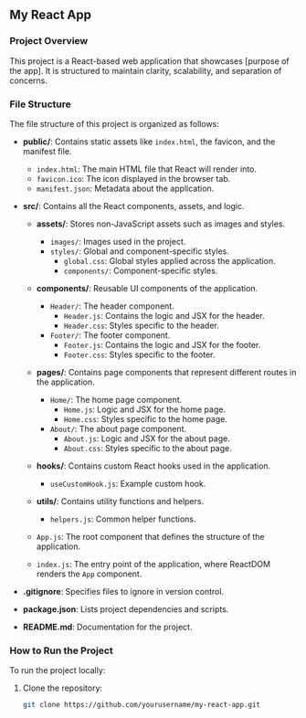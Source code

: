 ## My React App































### Project Overview

This project is a React-based web application that showcases [purpose of the app]. It is structured to maintain clarity, scalability, and separation of concerns.

### File Structure

The file structure of this project is organized as follows:

- **public/**: Contains static assets like `index.html`, the favicon, and the manifest file.
  - `index.html`: The main HTML file that React will render into.
  - `favicon.ico`: The icon displayed in the browser tab.
  - `manifest.json`: Metadata about the application.

- **src/**: Contains all the React components, assets, and logic.
  - **assets/**: Stores non-JavaScript assets such as images and styles.
    - `images/`: Images used in the project.
    - `styles/`: Global and component-specific styles.
      - `global.css`: Global styles applied across the application.
      - `components/`: Component-specific styles.
  
  - **components/**: Reusable UI components of the application.
    - `Header/`: The header component.
      - `Header.js`: Contains the logic and JSX for the header.
      - `Header.css`: Styles specific to the header.
    - `Footer/`: The footer component.
      - `Footer.js`: Contains the logic and JSX for the footer.
      - `Footer.css`: Styles specific to the footer.
  
  - **pages/**: Contains page components that represent different routes in the application.
    - `Home/`: The home page component.
      - `Home.js`: Logic and JSX for the home page.
      - `Home.css`: Styles specific to the home page.
    - `About/`: The about page component.
      - `About.js`: Logic and JSX for the about page.
      - `About.css`: Styles specific to the about page.
  
  - **hooks/**: Contains custom React hooks used in the application.
    - `useCustomHook.js`: Example custom hook.
  
  - **utils/**: Contains utility functions and helpers.
    - `helpers.js`: Common helper functions.

  - `App.js`: The root component that defines the structure of the application.
  - `index.js`: The entry point of the application, where ReactDOM renders the `App` component.

- **.gitignore**: Specifies files to ignore in version control.
- **package.json**: Lists project dependencies and scripts.
- **README.md**: Documentation for the project.

### How to Run the Project

To run the project locally:

1. Clone the repository:
   ```bash
   git clone https://github.com/yourusername/my-react-app.git

